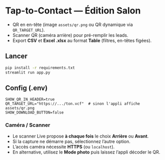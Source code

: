 # Tap-to-Contact — Édition Salon

- QR en en-tête (image `assets/qr.png` ou QR dynamique via `QR_TARGET_URL`).
- Scanner QR (caméra arrière) pour pré-remplir les leads.
- Export **CSV** et **Excel .xlsx** au format **Table** (filtres, en-têtes figées).

## Lancer
```bash
pip install -r requirements.txt
streamlit run app.py
```

## Config (.env)
```
SHOW_QR_IN_HEADER=true
QR_TARGET_URL="https://.../ton.vcf"  # sinon l'appli affiche assets/qr.png
SHOW_DOWNLOAD_BUTTON=false
```


### Caméra / Scanner
- Le scanner Live propose **à chaque fois** le choix **Arrière** ou **Avant**.
- Si la capture ne démarre pas, sélectionnez l’autre option.
- L’accès caméra nécessite **HTTPS** (ou `localhost`).
- En alternative, utilisez le **Mode photo** puis laissez l’appli décoder le QR.
